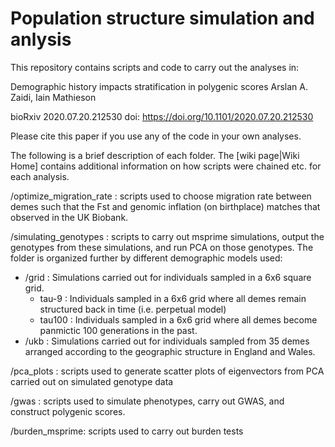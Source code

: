 # Population structure simulation and anlysis

This repository contains scripts and code to carry out the analyses in:

Demographic history impacts stratification in polygenic scores
Arslan A. Zaidi, Iain Mathieson

bioRxiv 2020.07.20.212530
doi: https://doi.org/10.1101/2020.07.20.212530

Please cite this paper if you use any of the code in your own analyses.

The following is a brief description of each folder. The [wiki page|Wiki Home] contains additional information on how scripts were chained etc. for each analysis.

/optimize_migration_rate : scripts used to choose migration rate between demes such that the Fst and genomic inflation (on birthplace) matches that observed in the UK Biobank.

/simulating_genotypes : scripts to carry out msprime simulations, output the genotypes from these simulations, and run PCA on those genotypes. The folder is organized further by different demographic models used:
  - /grid : Simulations carried out for individuals sampled in a 6x6 square grid.
    - tau-9 : Individuals sampled in a 6x6 grid where all demes remain structured back in time (i.e. perpetual model)
    - tau100 : Individuals sampled in a 6x6 grid where all demes become panmictic 100 generations in the past.
  - /ukb : Simulations carried out for individuals sampled from 35 demes arranged according to the geographic structure in England and Wales.

/pca_plots : scripts used to generate scatter plots of eigenvectors from PCA carried out on simulated genotype data

/gwas : scripts used to simulate phenotypes, carry out GWAS, and construct polygenic scores.

/burden_msprime: scripts used to carry out burden tests

